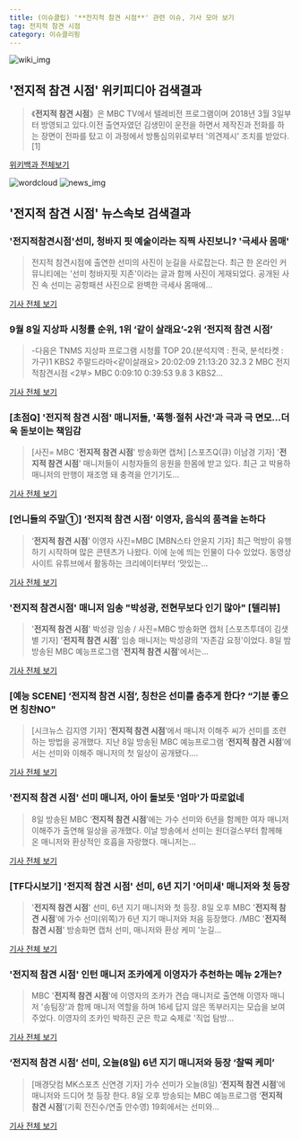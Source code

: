 ```yaml
---
title: (이슈클립) '**전지적 참견 시점**' 관련 이슈, 기사 모아 보기
tag: 전지적 참견 시점
category: 이슈클리핑
---
```

![wiki_img](https://user-images.githubusercontent.com/42597476/44503234-41136a80-a6d0-11e8-9071-6fc6418eafe4.png)
## **'**전지적 참견 시점**'** 위키피디아 검색결과
>《**전지적 참견 시점**》은 MBC TV에서 텔레비전 프로그램이며 2018년 3월 3일부터 방영되고 있다.이전 출연자였던 김생민이 운전을 하면서 제작진과 전화를 하는 장면이 전파를 탔고 이 과정에서 방통심의위로부터 '의견제시' 조치를 받았다.[1]

<a href="https://ko.wikipedia.org/wiki/전지적 참견 시점" target="_blank">위키백과 전체보기</a>

![wordcloud](https://s3.ap-northeast-2.amazonaws.com/lyrics101-wordcloud/2018-09-09-1536451905.png)
![news_img](https://user-images.githubusercontent.com/42597476/44507050-1206f400-a6e4-11e8-8d98-7ffbfebb353f.png)
## **'**전지적 참견 시점**'** 뉴스속보 검색결과
### '전지적참견시점'선미, 청바지 핏 예술이라는 직찍 사진보니? '극세사 몸매'

>전지적 참견시점에 출연한 선미의 사진이 눈길을 사로잡는다. 최근 한 온라인 커뮤니티에는 '선미 청바지핏 지존'이라는 글과 함께 사진이 게재되었다. 공개된 사진 속 선미는 공항패션 사진으로 완벽한 극세사 몸매에...

<a href="http://www.joongdo.co.kr/main/view.php?key=20180909000851102" target="_blank">기사 전체 보기</a>

### 9월 8일 지상파 시청률 순위, 1위 ‘같이 살래요’-2위 ‘**전지적 참견 시점**’

>-다음은 TNMS 지상파 프로그램 시청률 TOP 20.(분석지역 : 전국, 분석타켓 : 가구)1 KBS2 주말드라마<같이살래요> 20:02:09 21:13:20 32.3 2 MBC 전지적참견시점 <2부> MBC 0:09:10 0:39:53 9.8 3 KBS2...

<a href="http://www.breaknews.com/sub_read.html?uid=600014&section=sc4" target="_blank">기사 전체 보기</a>

### [초점Q] '**전지적 참견 시점**' 매니저들, '폭행·절취 사건'과 극과 극 면모...더욱 돋보이는 책임감

>[사진= MBC '**전지적 참견 시점**' 방송화면 캡쳐] [스포츠Q(큐) 이남경 기자] '**전지적 참견 시점**' 매니저들이 시청자들의 응원을 한몸에 받고 있다.  최근 고 박용하 매니저의 만행이 재조명 돼 충격을 안기기도...

<a href="http://www.sportsq.co.kr/news/articleView.html?idxno=302046" target="_blank">기사 전체 보기</a>

### [언니들의 주말①] ‘**전지적 참견 시점**’ 이영자, 음식의 품격을 논하다

>‘**전지적 참견 시점**’ 이영자 사진=MBC [MBN스타 안윤지 기자] 최근 먹방이 유행하기 시작하며 많은 콘텐츠가 나왔다. 이에 눈에 띄는 인물이 다수 있었다. 동영상 사이트 유튜브에서 활동하는 크리에이터부터 ‘맛있는...

<a href="http://star.mbn.co.kr/view.php?year=2018&no=567450&refer=portal" target="_blank">기사 전체 보기</a>

### '전지적 참견시점' 매니저 임송 "박성광, 전현무보다 인기 많아" [텔리뷰]

>'**전지적 참견 시점**' 박성광 임송 / 사진=MBC 방송화면 캡처 [스포츠투데이 김샛별 기자] '**전지적 참견 시점**' 임송 매니저는 박성광의 '자존감 요정'이었다. 8일 밤 방송된 MBC 예능프로그램 '**전지적 참견 시점**'에서는...

<a href="http://stoo.asiae.co.kr/news/naver_view.htm?idxno=2018090900434207363" target="_blank">기사 전체 보기</a>

### [예능 SCENE] ‘**전지적 참견 시점**’, 칭찬은 선미를 춤추게 한다? “기분 좋으면 칭찬NO"

>[시크뉴스 김지영 기자] ‘**전지적 참견 시점**’에서 매니저 이해주 씨가 선미를 조련하는 방법을 공개했다. 지난 8일 방송된 MBC 예능프로그램 ‘**전지적 참견 시점**’에서는 선미와 이해주 매니저의 첫 일상이 공개됐다....

<a href="http://chicnews.mk.co.kr/article.php?aid=1536450711211018010" target="_blank">기사 전체 보기</a>

### '**전지적 참견 시점**' 선미 매니저, 아이 돌보듯 '엄마'가 따로없네

>8일 방송된 MBC ‘**전지적 참견 시점**’에는 가수 선미와 6년을 함께한 여자 매니저 이해주가 출연해 일상을 공개했다. 이날 방송에서 선미는 원더걸스부터 함께해 온 매니저와 환상적인 호흡을 자랑했다. 매니저는...

<a href="http://www.sedaily.com/NewsView/1S4KICLVKM" target="_blank">기사 전체 보기</a>

### [TF다시보기] '**전지적 참견 시점**' 선미, 6년 지기 '어미새' 매니저와 첫 등장

>'**전지적 참견 시점**' 선미, 6년 지기 매니저와 첫 등장. 8일 오후 MBC '**전지적 참견 시점**'에 가수 선미(위쪽)가 6년 지기 매니저와 처음 등장했다. /MBC '**전지적 참견 시점**' 방송화면 캡처 선미, 매니저와 환상 케미 '눈길...

<a href="http://news.tf.co.kr/read/entertain/1732651.htm" target="_blank">기사 전체 보기</a>

### '**전지적 참견 시점**' 인턴 매니저 조카에게 이영자가 추천하는 메뉴 2개는?

>MBC '**전지적 참견 시점**'에 이영자의 조카가 견습 매니저로 출연해 이영자 매니저 '송팀장'과 함께 매니저 역할을 하며 16세 답지 않은 똑부러지는 모습을 보여주었다. 이영자의 조카인 박하진 군은 학교 숙제로 '직업 탐방...

<a href="http://enews.imbc.com/News/RetrieveNewsInfo/242708" target="_blank">기사 전체 보기</a>

### ‘**전지적 참견 시점**’ 선미, 오늘(8일) 6년 지기 매니저와 등장 ‘찰떡 케미’

>[매경닷컴 MK스포츠 신연경 기자] 가수 선미가 오늘(8일) ‘**전지적 참견 시점**’에 매니저와 드디어 첫 등장 한다. 8일 오후 방송되는 MBC 예능프로그램 ‘**전지적 참견 시점**’(기획 전진수/연출 안수영) 19회에서는 선미와...

<a href="http://sports.mk.co.kr/view.php?year=2018&no=566547" target="_blank">기사 전체 보기</a>


